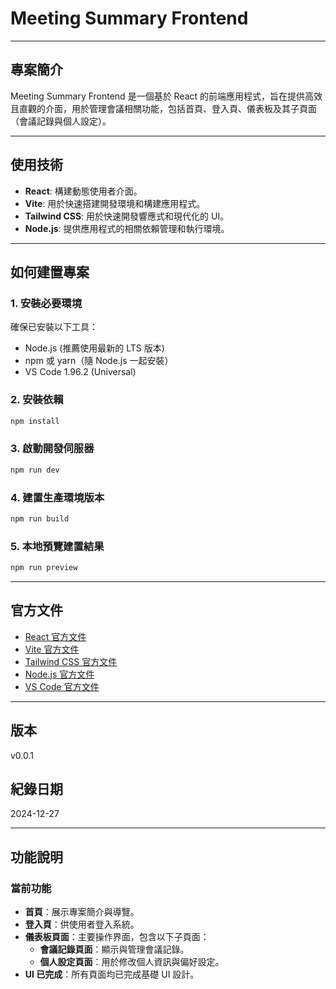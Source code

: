 # Meeting Summary Frontend

---

## 專案簡介
Meeting Summary Frontend 是一個基於 React 的前端應用程式，旨在提供高效且直觀的介面，用於管理會議相關功能，包括首頁、登入頁、儀表板及其子頁面（會議記錄與個人設定）。

---

## 使用技術
- **React**: 構建動態使用者介面。
- **Vite**: 用於快速搭建開發環境和構建應用程式。
- **Tailwind CSS**: 用於快速開發響應式和現代化的 UI。
- **Node.js**: 提供應用程式的相關依賴管理和執行環境。

---

## 如何建置專案

### 1. 安裝必要環境
確保已安裝以下工具：
- Node.js (推薦使用最新的 LTS 版本)
- npm 或 yarn（隨 Node.js 一起安裝）
- VS Code 1.96.2 (Universal)

### 2. 安裝依賴
```bash
npm install
```

### 3. 啟動開發伺服器
```bash
npm run dev
```

### 4. 建置生產環境版本
```bash
npm run build
```

### 5. 本地預覽建置結果
```bash
npm run preview
```

---

## 官方文件
- [React 官方文件](https://reactjs.org/docs/getting-started.html)
- [Vite 官方文件](https://vitejs.dev/guide/)
- [Tailwind CSS 官方文件](https://tailwindcss.com/docs/installation)
- [Node.js 官方文件](https://nodejs.org/en/docs/)
- [VS Code 官方文件](https://code.visualstudio.com/docs)

---

## 版本
v0.0.1

## 紀錄日期
2024-12-27

---

## 功能說明
### 當前功能
- **首頁**：展示專案簡介與導覽。
- **登入頁**：供使用者登入系統。
- **儀表板頁面**：主要操作界面，包含以下子頁面：
  - **會議記錄頁面**：顯示與管理會議記錄。
  - **個人設定頁面**：用於修改個人資訊與偏好設定。
- **UI 已完成**：所有頁面均已完成基礎 UI 設計。


